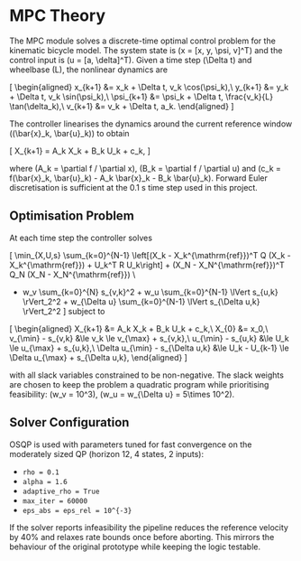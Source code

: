 # MPC Theory

The MPC module solves a discrete-time optimal control problem for the kinematic
bicycle model. The system state is \(x = [x, y, \psi, v]^T\) and the control
input is \(u = [a, \delta]^T\). Given a time step \(\Delta t\) and wheelbase
\(L\), the nonlinear dynamics are

\[
\begin{aligned}
x_{k+1} &= x_k + \Delta t\, v_k \cos(\psi_k),\\
y_{k+1} &= y_k + \Delta t\, v_k \sin(\psi_k),\\
\psi_{k+1} &= \psi_k + \Delta t\, \frac{v_k}{L} \tan(\delta_k),\\
v_{k+1} &= v_k + \Delta t\, a_k.
\end{aligned}
\]

The controller linearises the dynamics around the current reference window
\((\bar{x}_k, \bar{u}_k)\) to obtain

\[
X_{k+1} = A_k X_k + B_k U_k + c_k,
\]

where \(A_k = \partial f / \partial x\), \(B_k = \partial f / \partial u\) and
\(c_k = f(\bar{x}_k, \bar{u}_k) - A_k \bar{x}_k - B_k \bar{u}_k\). Forward
Euler discretisation is sufficient at the 0.1 s time step used in this project.

## Optimisation Problem

At each time step the controller solves

\[
\min_{X,U,s} \sum_{k=0}^{N-1} \left[(X_k - X_k^{\mathrm{ref}})^T Q (X_k - X_k^{\mathrm{ref}}) + U_k^T R U_k\right] + (X_N - X_N^{\mathrm{ref}})^T Q_N (X_N - X_N^{\mathrm{ref}}) \\
+ w_v \sum_{k=0}^{N} s_{v,k}^2 + w_u \sum_{k=0}^{N-1} \lVert s_{u,k} \rVert_2^2 + w_{\Delta u} \sum_{k=0}^{N-1} \lVert s_{\Delta u,k} \rVert_2^2
\]
subject to

\[
\begin{aligned}
X_{k+1} &= A_k X_k + B_k U_k + c_k,\\
X_{0} &= x_0,\\
v_{\min} - s_{v,k} &\le v_k \le v_{\max} + s_{v,k},\\
u_{\min} - s_{u,k} &\le U_k \le u_{\max} + s_{u,k},\\
\Delta u_{\min} - s_{\Delta u,k} &\le U_k - U_{k-1} \le \Delta u_{\max} + s_{\Delta u,k},
\end{aligned}
\]

with all slack variables constrained to be non-negative. The slack weights are
chosen to keep the problem a quadratic program while prioritising feasibility:
\(w_v = 10^3\), \(w_u = w_{\Delta u} = 5\times 10^2\).

## Solver Configuration

OSQP is used with parameters tuned for fast convergence on the moderately sized
QP (horizon 12, 4 states, 2 inputs):

- `rho = 0.1`
- `alpha = 1.6`
- `adaptive_rho = True`
- `max_iter = 60000`
- `eps_abs = eps_rel = 10^{-3}`

If the solver reports infeasibility the pipeline reduces the reference velocity
by 40% and relaxes rate bounds once before aborting. This mirrors the behaviour
of the original prototype while keeping the logic testable.
